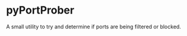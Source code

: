 pyPortProber
============

A small utility to try and determine if ports are being filtered or blocked.
